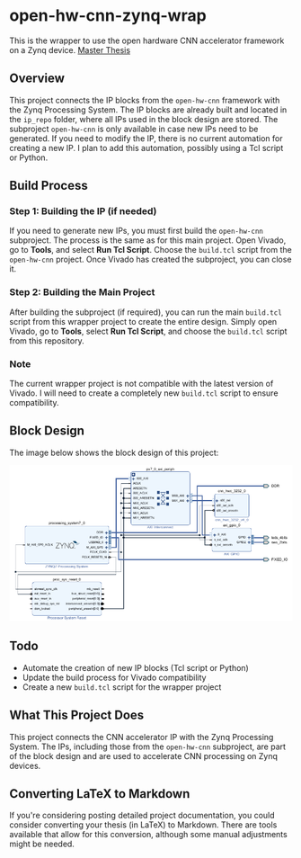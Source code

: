 # open-hw-cnn-zynq-wrap
This is the wrapper to use the open hardware CNN accelerator framework on a Zynq device.
[Master Thesis](https://michael-hirschmugl.github.io/open-hw-cnn-zynq-wrap/)

## Overview
This project connects the IP blocks from the `open-hw-cnn` framework with the Zynq Processing System. The IP blocks are already built and located in the `ip_repo` folder, where all IPs used in the block design are stored. The subproject `open-hw-cnn` is only available in case new IPs need to be generated. If you need to modify the IP, there is no current automation for creating a new IP. I plan to add this automation, possibly using a Tcl script or Python.

## Build Process

### Step 1: Building the IP (if needed)
If you need to generate new IPs, you must first build the `open-hw-cnn` subproject. The process is the same as for this main project. Open Vivado, go to **Tools**, and select **Run Tcl Script**. Choose the `build.tcl` script from the `open-hw-cnn` project. Once Vivado has created the subproject, you can close it.

### Step 2: Building the Main Project
After building the subproject (if required), you can run the main `build.tcl` script from this wrapper project to create the entire design. Simply open Vivado, go to **Tools**, select **Run Tcl Script**, and choose the `build.tcl` script from this repository.

### Note
The current wrapper project is not compatible with the latest version of Vivado. I will need to create a completely new `build.tcl` script to ensure compatibility.

## Block Design
The image below shows the block design of this project:

![Block Design](images/block_design.png)

## Todo
- Automate the creation of new IP blocks (Tcl script or Python)
- Update the build process for Vivado compatibility
- Create a new `build.tcl` script for the wrapper project

## What This Project Does
This project connects the CNN accelerator IP with the Zynq Processing System. The IPs, including those from the `open-hw-cnn` subproject, are part of the block design and are used to accelerate CNN processing on Zynq devices.

## Converting LaTeX to Markdown
If you're considering posting detailed project documentation, you could consider converting your thesis (in LaTeX) to Markdown. There are tools available that allow for this conversion, although some manual adjustments might be needed.
